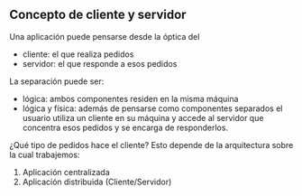 Concepto de cliente y servidor
------------------------------

Una aplicación puede pensarse desde la óptica del

-   cliente: el que realiza pedidos
-   servidor: el que responde a esos pedidos

La separación puede ser:

-   lógica: ambos componentes residen en la misma máquina
-   lógica y física: además de pensarse como componentes separados el usuario utiliza un cliente en su máquina y accede al servidor que concentra esos pedidos y se encarga de responderlos.

¿Qué tipo de pedidos hace el cliente? Esto depende de la arquitectura sobre la cual trabajemos:

1.  Aplicación centralizada
2.  Aplicación distribuida (Cliente/Servidor)

